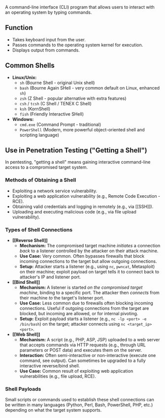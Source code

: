 A command-line interface (CLI) program that allows users to interact with an operating system by typing commands.

## Function

- Takes keyboard input from the user.
- Passes commands to the operating system kernel for execution.
- Displays output from commands.

## Common Shells

- **Linux/Unix:**
    - `sh` (Bourne Shell - original Unix shell)
    - `bash` (Bourne Again SHell - very common default on Linux, enhanced `sh`)
    - `zsh` (Z Shell - popular alternative with extra features)
    - `csh` / `tcsh` (C Shell / TENEX C Shell)
    - `ksh` (KornShell)
    - `fish` (Friendly Interactive SHell)
- **Windows:**
    - `cmd.exe` (Command Prompt - traditional)
    - `PowerShell` (Modern, more powerful object-oriented shell and scripting language)

## Use in Penetration Testing ("Getting a Shell")

In pentesting, "getting a shell" means gaining interactive command-line access to a compromised target system.

### Methods of Obtaining a Shell

- Exploiting a network service vulnerability.
- Exploiting a web application vulnerability (e.g., Remote Code Execution - RCE).
- Obtaining valid credentials and logging in remotely (e.g., via [[SSH]]).
- Uploading and executing malicious code (e.g., via file upload vulnerability).

### Types of Shell Connections

- **[[Reverse Shell]]**
    - **Mechanism:** The compromised target machine *initiates* a connection *back* to a listener controlled by the attacker on their attack machine.
    - **Use Case:** Very common. Often bypasses firewalls that block incoming connections to the target but allow outgoing connections.
    - **Setup:** Attacker starts a listener (e.g., using `nc`, `pwncat`, Metasploit) on their machine; exploit payload on target tells it to connect back to attacker's IP and listener port.
- **[[Bind Shell]]**
    - **Mechanism:** A listener is started *on the compromised target machine*, binding to a specific port. The attacker then *connects* from their machine *to* the target's listener port.
    - **Use Case:** Less common due to firewalls often blocking incoming connections. Useful if outgoing connections from the target are blocked, but incoming are allowed, or for internal pivoting.
    - **Setup:** Exploit payload starts a listener (e.g., `nc -lp <port> -e /bin/bash`) on the target; attacker connects using `nc <target_ip> <port>`.
- **[[Web Shell]]**
    - **Mechanism:** A script (e.g., PHP, ASP, JSP) uploaded to a web server that accepts commands via HTTP requests (e.g., through URL parameters or POST data) and executes them on the server.
    - **Interaction:** Often semi-interactive or non-interactive (execute one command, see output). Can sometimes be upgraded to a fully interactive reverse/bind shell.
    - **Use Case:** Common result of exploiting web application vulnerabilities (e.g., file upload, RCE).

### Shell Payloads

Small scripts or commands used to establish these shell connections can be written in many languages (Python, Perl, Bash, PowerShell, PHP, etc.) depending on what the target system supports. 
